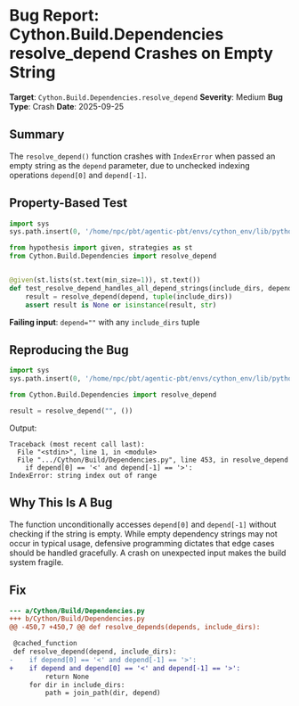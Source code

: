 # Bug Report: Cython.Build.Dependencies resolve_depend Crashes on Empty String

**Target**: `Cython.Build.Dependencies.resolve_depend`
**Severity**: Medium
**Bug Type**: Crash
**Date**: 2025-09-25

## Summary

The `resolve_depend()` function crashes with `IndexError` when passed an empty string as the `depend` parameter, due to unchecked indexing operations `depend[0]` and `depend[-1]`.

## Property-Based Test

```python
import sys
sys.path.insert(0, '/home/npc/pbt/agentic-pbt/envs/cython_env/lib/python3.13/site-packages')

from hypothesis import given, strategies as st
from Cython.Build.Dependencies import resolve_depend


@given(st.lists(st.text(min_size=1)), st.text())
def test_resolve_depend_handles_all_depend_strings(include_dirs, depend):
    result = resolve_depend(depend, tuple(include_dirs))
    assert result is None or isinstance(result, str)
```

**Failing input**: `depend=""` with any `include_dirs` tuple

## Reproducing the Bug

```python
import sys
sys.path.insert(0, '/home/npc/pbt/agentic-pbt/envs/cython_env/lib/python3.13/site-packages')

from Cython.Build.Dependencies import resolve_depend

result = resolve_depend("", ())
```

Output:
```
Traceback (most recent call last):
  File "<stdin>", line 1, in <module>
  File ".../Cython/Build/Dependencies.py", line 453, in resolve_depend
    if depend[0] == '<' and depend[-1] == '>':
IndexError: string index out of range
```

## Why This Is A Bug

The function unconditionally accesses `depend[0]` and `depend[-1]` without checking if the string is empty. While empty dependency strings may not occur in typical usage, defensive programming dictates that edge cases should be handled gracefully. A crash on unexpected input makes the build system fragile.

## Fix

```diff
--- a/Cython/Build/Dependencies.py
+++ b/Cython/Build/Dependencies.py
@@ -450,7 +450,7 @@ def resolve_depends(depends, include_dirs):

 @cached_function
 def resolve_depend(depend, include_dirs):
-    if depend[0] == '<' and depend[-1] == '>':
+    if depend and depend[0] == '<' and depend[-1] == '>':
         return None
     for dir in include_dirs:
         path = join_path(dir, depend)
```